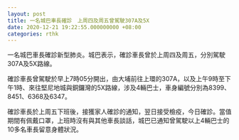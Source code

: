 ```yaml
---
layout: post
title: 一名城巴車長確診　上周四及周五曾駕駛307A及5X
date: 2020-12-21 19:22:55.000000000 +08:00
categories: rthk
---
```


一名城巴車長確診新型肺炎。城巴表示，確診車長曾於上周四及周五，分別駕駛307A及5X路線。

確診車長曾駕駛於早上7時05分開出，由大埔前往上環的307A，以及上午9時至下午1時、來往堅尼地城與銅鑼灣的5X路線，涉及4輛巴士，車身編號分別為8399、8451、6368及6347。

確診車長於上周五下班後，接獲家人確診的通知，翌日接受檢疫，今日確診。當值期間有佩戴口罩，上班時沒有與其他車長談話，城巴已通知曾駕駛以上4輛巴士的10多名車長留意身體狀況。
